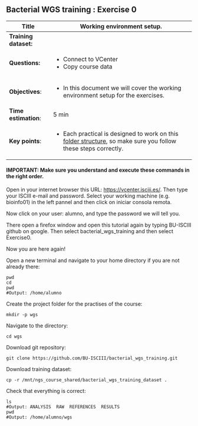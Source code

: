 ## Bacterial WGS training : Exercise 0

<div class="tables-start"></div>

|**Title**| Working environment setup.|
|---------|-------------------------------------------|
|**Training dataset:**|
|**Questions:**| <ul><li> Connect to VCenter</li><li>Copy course data</li></ul>|
|**Objectives**:|<ul><li>In this document we will cover the working environment setup for the exercises.</li></ul>|
|**Time estimation**:| 5 min |
|**Key points**:|<ul><li>Each practical is designed to work on this [folder structure](#final-folder-structure), so make sure you follow these steps correctly.</li></ul>|

<div class="tables-end"></div>

#### IMPORTANT: Make sure you understand and execute these commands in the right order.

Open in your internet browser this URL: https://vcenter.isciii.es/. Then type your ISCIII e-mail and password. Select your working machine (e.g. bioinfo01) in the left pannel and then click on iniciar consola remota.

Now click on your user: alumno, and type the password we will tell you.

There open a firefox window and open this tutorial again by typing BU-ISCIII github on google. Then select bacterial_wgs_training and then select Exercise0.

Now you are here again!

Open a new terminal and navigate to your home directory if you are not already there:

```
pwd
cd
pwd
#Output: /home/alumno
```

Create the project folder for the practises of the course:

```
mkdir -p wgs
```

Navigate to the directory:

```
cd wgs
```

Download git repository:

```
git clone https://github.com/BU-ISCIII/bacterial_wgs_training.git
```

Download training dataset:

```
cp -r /mnt/ngs_course_shared/bacterial_wgs_training_dataset .
```

Check that everything is correct:

```
ls
#Output: ANALYSIS  RAW  REFERENCES  RESULTS
pwd
#Output: /home/alumno/wgs
```
